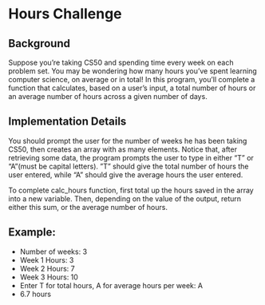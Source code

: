 # Hours Challenge

## Background

Suppose you’re taking CS50 and spending time every week on each problem set. You may be wondering how many hours you’ve spent learning computer science, on average or in total! In this program, you’ll complete a function that calculates, based on a user’s input, a total number of hours or an average number of hours across a given number of days.

## Implementation Details

You should prompt the user for the number of weeks he has been taking CS50, then creates an array with as many elements. Notice that, after retrieving some data, the program prompts the user to type in either “T” or “A”(must be capital letters). ”T” should give the total number of hours the user entered, while “A” should give the average hours the user entered.

To complete calc_hours function, first total up the hours saved in the array into a new variable. Then, depending on the value of the output, return either this sum, or the average number of hours.

## Example:

- Number of weeks: 3
- Week 1 Hours: 3
- Week 2 Hours: 7
- Week 3 Hours: 10
- Enter T for total hours, A for average hours per week: A
- 6.7 hours
